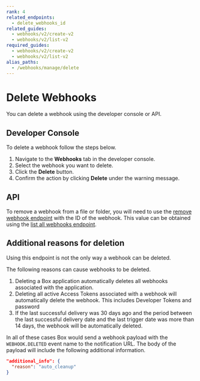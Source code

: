 ```yaml
---
rank: 4
related_endpoints:
  - delete_webhooks_id
related_guides:
  - webhooks/v2/create-v2
  - webhooks/v2/list-v2
required_guides:
  - webhooks/v2/create-v2
  - webhooks/v2/list-v2
alias_paths:
  - /webhooks/manage/delete
---
```


# Delete Webhooks

You can delete a webhook using the developer console or API.

## Developer Console

To delete a webhook follow the steps below.

1. Navigate to the **Webhooks** tab in the developer console.
2. Select the webhook you want to delete.
3. Click the **Delete** button.
4. Confirm the action by clicking **Delete** under the warning message.

## API

To remove a webhook from a file or folder, you will need to use the 
[remove webhook endpoint][delete] with the ID of the webhook. This value can 
be obtained using the [list all webhooks endpoint][list].

<Samples id='delete_webhooks_id'></Samples>

## Additional reasons for deletion

Using this endpoint is not the only way a webhook can be deleted.

The following reasons can cause webhooks to be deleted.

1. Deleting a Box application automatically deletes all webhooks associated with
   the application.
2. Deleting all active Access Tokens associated with a webhook will
   automatically delete the webhook. This includes Developer Tokens and password
3. If the last successful delivery was 30 days ago and the period between the
   last successful delivery date and the last trigger date was more than 14
   days, the webhook will be automatically deleted.

In all of these cases Box would send a webhook payload with the
`WEBHOOK.DELETED` event name to the notification URL. The body of the payload
will include the following additional information.

```json
"additional_info": {
  "reason": "auto_cleanup"
}
```

[delete]: e://delete-webhooks-id
[list]: e://get-webhooks
